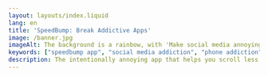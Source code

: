 ```yaml
---
layout: layouts/index.liquid
lang: en
title: 'SpeedBump: Break Addictive Apps'
image: /banner.jpg
imageAlt: The background is a rainbow, with 'Make social media annoying' in the middle using the font Comic Sans, and a badly drawn cat in the top right corner. It references the internet meme 'graphic design is my passion'.
keywords: ["speedbump app", "social media addiction", "phone addiction", "android", "iphone", "screen time", "productivity", "digital wellbeing", "speed bump", "speed hump"]
description: The intentionally annoying app that helps you scroll less. Like a speed bump for your scrolling habits.
---
```


